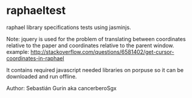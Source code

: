raphaeltest
===========

raphael library specifications tests using jasminjs. 

Note: jquery is used for the problem of translating between coordinates relative to the paper and coordinates relative to the parent window.
example: http://stackoverflow.com/questions/6581402/get-cursor-coordinates-in-raphael

It contains required javascript needed libraries on porpuse so it can be downloaded and run offline. 

Author: Sebastián Gurin aka cancerberoSgx